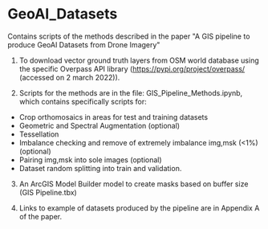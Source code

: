 # GeoAI_Datasets
Contains scripts of the methods described in the paper "A GIS pipeline to produce GeoAI Datasets from Drone Imagery"

1. To download vector ground truth layers from OSM world database using the specific Overpass API library (https://pypi.org/project/overpass/ (accessed on 2 march 2022)).

2. Scripts for the methods are in the file: GIS_Pipeline_Methods.ipynb, which contains specifically scripts for:
- Crop orthomosaics in areas for test and training datasets
- Geometric and Spectral Augmentation (optional)
- Tessellation
- Imbalance checking and remove of extremely imbalance img,msk (<1%) (optional)
- Pairing img,msk into sole images (optional)
- Dataset random splitting into train and validation.

3. An ArcGIS Model Builder model to create masks based on buffer size (GIS Pipeline.tbx)

4. Links to example of datasets produced by the pipeline are in Appendix A of the paper.

